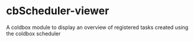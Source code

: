 # cbScheduler-viewer
 A coldbox module to display an overview of registered tasks created using the coldbox scheduler
